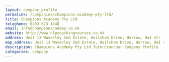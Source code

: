 ```yaml
---
layout: company_profile
permalink: /companies/champions-academy-pty-ltd/
title: Champions Academy Pty Ltd
telephone: 0203 673 1448
email: info@championacademy.co.uk
website: http://www.nlpcoachingcourses.co.uk
address: Unit 13 Waverley Ind Estate, Hailsham Drive, Harrow, Ha1 4tr
map_address: Unit 13 Waverley Ind Estate, Hailsham Drive, Harrow, Ha1 4tr
description: Champions Academy Pty Ltd TutorCruncher Company Profile
categories: company
---
```


